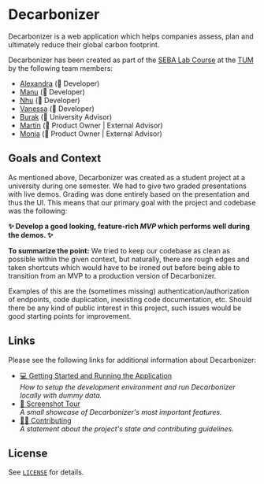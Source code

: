 # Decarbonizer

Decarbonizer is a web application which helps companies assess, plan and ultimately reduce their
global carbon footprint.

Decarbonizer has been created as part of the [SEBA Lab Course](https://web.archive.org/web/20220223132439/https://wwwmatthes.in.tum.de/pages/18witnulbiwl6/SEBA-Lab-Course)
at the [TUM](https://www.tum.de/) by the following team members:

- [Alexandra](https://github.com/sashatalalasha) (🔧 Developer)
- [Manu](https://github.com/manuelroemer) (🔧 Developer)
- [Nhu](https://github.com/MinhNhuD) (🔧 Developer)
- [Vanessa](https://github.com/vanessakrohn) (🔧 Developer)
- [Burak](https://github.com/boz1) (💬 University Advisor)
- [Martin](#) (👑 Product Owner | External Advisor)
- [Monja](https://www.linkedin.com/in/monja-puggel-23774167) (👑 Product Owner | External Advisor)

## Goals and Context

As mentioned above, Decarbonizer was created as a student project at a university during one semester.
We had to give two graded presentations with live demos. Grading was done entirely based on the
presentation and thus the UI.
This means that our primary goal with the project and codebase was the following:

**✨ Develop a good looking, feature-rich _MVP_ which performs well during the demos. ✨**

**To summarize the point:** We tried to keep our codebase as clean as possible within the given
context, but naturally, there are rough edges and taken shortcuts which would have to be ironed out
before being able to transition from an MVP to a production version of Decarbonizer.

Examples of this are the (sometimes missing) authentication/authorization of endpoints,
code duplication, inexisting code documentation, etc.
Should there be any kind of public interest in this project, such issues would be good starting
points for improvement.

## Links

Please see the following links for additional information about Decarbonizer:

- [💻 Getting Started and Running the Application](./docs/getting-started.md)<br/>
  _How to setup the development environment and run Decarbonizer locally with dummy data._
- [📸 Screenshot Tour](./docs/tour.md)<br/>
  _A small showcase of Decarbonizer's most important features._
- [👋🏻 Contributing](./docs/contributing.md)<br/>
  _A statement about the project's state and contributing guidelines._

## License

See [`LICENSE`](./LICENSE) for details.
